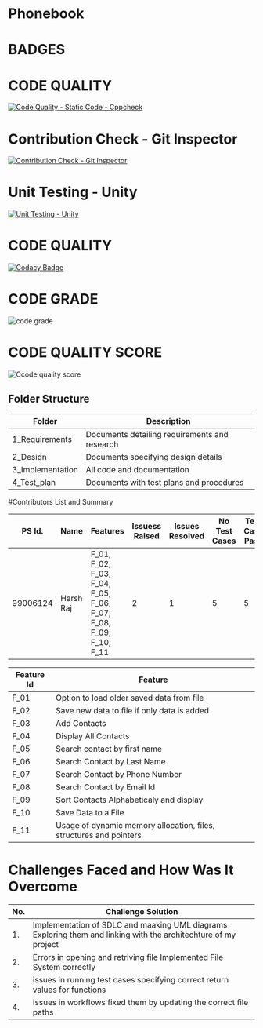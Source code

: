 # Phonebook

# BADGES

# CODE QUALITY
[![Code Quality - Static Code - Cppcheck](https://github.com/harshtheraj/m1_fun-automation_phonebook/actions/workflows/cppcheck.yml/badge.svg)](https://github.com/harshtheraj/m1_fun-automation_phonebook/actions/workflows/cppcheck.yml)

# Contribution Check - Git Inspector
[![Contribution Check - Git Inspector](https://github.com/harshtheraj/m1_fun-automation_phonebook/actions/workflows/gitinspector.yml/badge.svg)](https://github.com/harshtheraj/m1_fun-automation_phonebook/actions/workflows/gitinspector.yml)

# Unit Testing - Unity
[![Unit Testing - Unity](https://github.com/harshtheraj/m1_fun-automation_phonebook/actions/workflows/unity.yml/badge.svg)](https://github.com/harshtheraj/m1_fun-automation_phonebook/actions/workflows/unity.yml)

# CODE QUALITY
[![Codacy Badge](https://app.codacy.com/project/badge/Grade/0ab03b7108d04707884529caea4fa12d)](https://www.codacy.com/gh/harshtheraj/m1_fun-automation_phonebook/dashboard?utm_source=github.com&amp;utm_medium=referral&amp;utm_content=harshtheraj/m1_fun-automation_phonebook&amp;utm_campaign=Badge_Grade)

# CODE GRADE
![code grade](https://api.codiga.io/project/29836/status/svg)

# CODE QUALITY SCORE
![Ccode quality score](https://api.codiga.io/project/29836/score/svg)

## Folder Structure 

|Folder	 |Description
|---------| ----------|
1_Requirements|	Documents detailing requirements and research
2_Design	|Documents specifying design details
3_Implementation|	All code and documentation
4_Test_plan	|Documents with test plans and procedures


#Contributors List and Summary

PS Id.|	Name |	Features |	Issuess Raised |	Issues Resolved |	No Test Cases |	Test Case Pass
|-----|------|-----------|----------------|-------------------|---------------|---------------|
99006124|	Harsh Raj |	F_01, F_02, F_03, F_04, F_05, F_06, F_07, F_08, F_09, F_10, F_11|	2|	1|	5|	5


Feature Id|	Feature
|----------|-------|
F_01|	Option to load older saved data from file
F_02|	Save new data to file if only data is added
F_03	|Add Contacts
F_04	|Display All Contacts
F_05	|Search contact by first name
F_06	|Search Contact by Last Name
F_07	|Search Contact by Phone Number
F_08	|Search Contact by Email Id
F_09	|Sort Contacts Alphabeticaly and display
F_10	|Save Data to a File
F_11	|Usage of dynamic memory allocation, files, structures and pointers

# Challenges Faced and How Was It Overcome
No.|	Challenge	Solution
--|-----------------------
1.|	Implementation of SDLC and maaking UML diagrams	Exploring them and linking with the architechture of my project
2.|	Errors in opening and retriving file	Implemented File System correctly
3.|	issues in running test cases	specifying correct return values for functions
4.|	Issues in workflows	fixed them by updating the correct file paths
